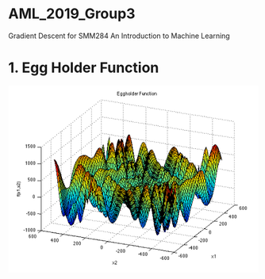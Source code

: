 # AML_2019_Group3
Gradient Descent for SMM284 An Introduction to Machine Learning 

# 1. Egg Holder Function
![Egg Holder Function](egg.png?style=center)

